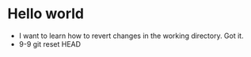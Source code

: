 # Hello world

- I want to learn how to revert changes in the working directory. Got it.
- 9-9 git reset HEAD <file name>